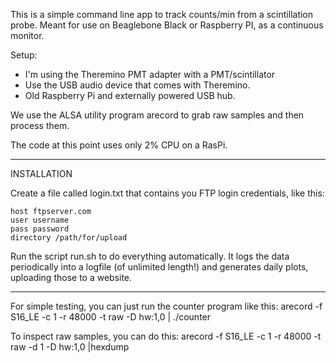 This is a simple command line app to track counts/min from a scintillation 
probe.  Meant for use on Beaglebone Black or Raspberry PI, as a continuous monitor.

Setup:
- I'm using the Theremino PMT adapter with a PMT/scintillator
- Use the USB audio device that comes with Theremino.
- Old Raspberry Pi and externally powered USB hub. 

We use the ALSA utility program arecord to grab raw samples and then process them.

The code at this point uses only 2% CPU on a RasPi.

-----
INSTALLATION

Create a file called login.txt that contains you FTP login credentials, like this:

	host ftpserver.com
	user username
	pass password
	directory /path/for/upload

Run the script run.sh to do everything automatically.  It logs the data periodically into 
a logfile (of unlimited length!) and generates daily plots, uploading those to a website.

-----

For simple testing, you can just run the counter program like this:
arecord -f S16_LE -c 1 -r 48000  -t raw -D hw:1,0 | ./counter

To inspect raw samples, you can do this: 
arecord -f S16_LE -c 1 -r 48000  -t raw -d 1 -D hw:1,0 |hexdump




